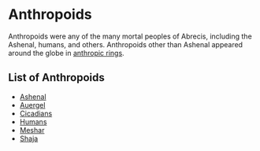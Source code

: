 # Anthropoids

<meta property="og:description" content="Anthropoids were any of the many mortal peoples of Abrecis, including the Ashenal, humans, and others.">

Anthropoids were any of the many mortal peoples of Abrecis, including the Ashenal, humans, and others. Anthropoids other than Ashenal appeared around the globe in [anthropic rings](../../geography/anthropic-rings.md).

## List of Anthropoids

- [Ashenal](ashenal.md)
- [Auergel](auergel.md)
- [Cicadians](cicadians.md)
- [Humans](humans.md)
- [Meshar](meshar.md)
- [Shaja](shaja.md)